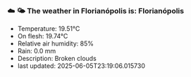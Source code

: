 ### ☁️ 🌤️  The weather in Florianópolis is: Florianópolis

- Temperature: 19.51°C
- On flesh: 19.74°C
- Relative air humidity: 85%
- Rain: 0.0 mm
- Description: Broken clouds
- last updated: 2025-06-05T23:19:06.015730
